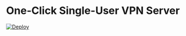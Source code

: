 One-Click Single-User VPN Server
=

[![Deploy](https://www.herokucdn.com/deploy/button.png)](https://heroku.com/deploy?template=https://github.com/public-engineering/vpn_deployer_heroku/tree/master)
